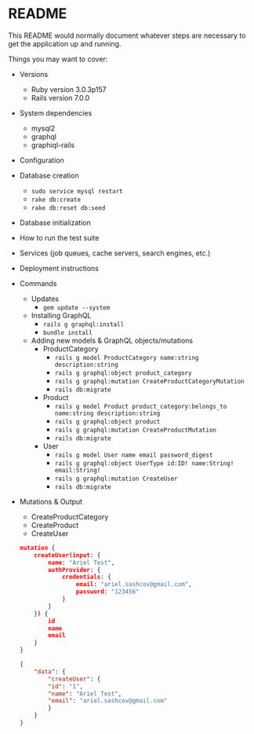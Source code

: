 # README

This README would normally document whatever steps are necessary to get the
application up and running.

Things you may want to cover:

* Versions
    * Ruby version 3.0.3p157
    * Rails version 7.0.0

* System dependencies
    * mysql2
    * graphql
    * graphiql-rails

* Configuration

* Database creation
    * `sudo service mysql restart`
    * `rake db:create`
    * `rake db:reset db:seed`

* Database initialization

* How to run the test suite

* Services (job queues, cache servers, search engines, etc.)

* Deployment instructions

* Commands
    * Updates
        * `gem update --system`
    * Installing GraphQL
        * `rails g graphql:install`
        * `bundle install`
    * Adding new models & GraphQL objects/mutations
        * ProductCategory
            * `rails g model ProductCategory name:string description:string`
            * `rails g graphql:object product_category`
            * `rails g graphql:mutation CreateProductCategoryMutation`
            * `rails db:migrate`
        * Product
            * `rails g model Product product_category:belongs_to name:string description:string`
            * `rails g graphql:object product`
            * `rails g graphql:mutation CreateProductMutation`
            * `rails db:migrate`
        * User
            * `rails g model User name email password_digest`
            * `rails g graphql:object UserType id:ID! name:String! email:String!`
            * `rails g graphql:mutation CreateUser`
            * `rails db:migrate`

* Mutations & Output
    * CreateProductCategory
    * CreateProduct
    * CreateUser
    ```json
    mutation {
        createUser(input: {
            name: "Ariel Test",
            authProvider: {
                credentials: {
                    email: "ariel.sashcov@gmail.com",
                    password: "123456"
                }
            }
        }) {
            id
            name
            email
        }
    }
    ```
    ```json
    {
        "data": {
            "createUser": {
            "id": "1",
            "name": "Ariel Test",
            "email": "ariel.sashcov@gmail.com"
            }
        }
    }
    ```
